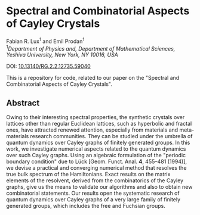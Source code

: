 # Spectral and Combinatorial Aspects of Cayley Crystals
Fabian R. Lux<sup>1</sup> and Emil Prodan<sup>1</sup><br />
<sup>1</sup>*Department of Physics and, Department of Mathematical Sciences, Yeshiva University, New York, NY 10016, USA*

DOI: [10.13140/RG.2.2.12735.59040](http://dx.doi.org/10.13140/RG.2.2.12735.59040)

This is a repository for code, related to our paper on the "Spectral and Combinatorial Aspects of Cayley Crystals".

## Abstract

Owing to their interesting spectral properties, the synthetic crystals over lattices other than regular Euclidean lattices, such as hyperbolic and fractal ones, have attracted renewed attention, especially from materials and meta-materials research communities. They can be studied under the umbrella of quantum dynamics over Cayley graphs of finitely generated groups. In this work, we investigate numerical aspects related to the quantum dynamics over such Cayley graphs. Using an algebraic formulation of the "periodic boundary condition" due to Lück [Geom. Funct. Anal. **4**, 455–481 (1994)], we devise a practical and converging numerical method that resolves the true bulk spectrum of the Hamiltonians. Exact results on the matrix elements of the resolvent, derived from the combinatorics of the Cayley graphs, give us the means to validate our algorithms and also to obtain new combinatorial statements. Our results open the systematic research of quantum dynamics over Cayley graphs of a very large family of finitely generated groups, which includes the free and Fuchsian groups.
